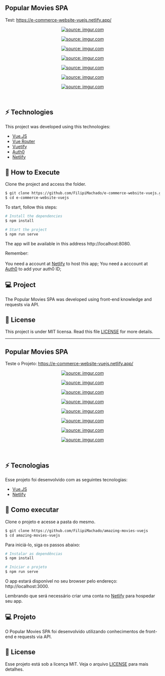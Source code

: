 <h2>Popular Movies SPA</h2>

Test: https://e-commerce-website-vuejs.netlify.app/

<p align="center">
  <a href="https://imgur.com/H3pfcJB"><img src="https://i.imgur.com/H3pfcJB.png" title="source: imgur.com" /></a>
</p>
<p align="center">
  <a href="https://imgur.com/xYsL8zu"><img src="https://i.imgur.com/xYsL8zu.png" title="source: imgur.com" /></a>
</p>
<p align="center">
  <a href="https://imgur.com/34r6SjS"><img src="https://i.imgur.com/34r6SjS.png" title="source: imgur.com" /></a>
</p>
<p align="center">
  <a href="https://imgur.com/rkKt6kX"><img src="https://i.imgur.com/rkKt6kX.png" title="source: imgur.com" /></a>
</p>
<p align="center">
  <a href="https://imgur.com/Ucbjg1p"><img src="https://i.imgur.com/Ucbjg1p.png" title="source: imgur.com" /></a>
</p>
<p align="center">
  <a href="https://imgur.com/vHjzA7C"><img src="https://i.imgur.com/vHjzA7C.png" title="source: imgur.com" /></a>
</p>
<p align="center">
  <a href="https://imgur.com/aO9g52R"><img src="https://i.imgur.com/aO9g52R.png" title="source: imgur.com" /></a>
</p>

<br>

## ⚡ Technologies

This project was developed using this technologies:

- [Vue.JS](https://vuejs.org/)
- [Vue Router](https://router.vuejs.org/)
- [Vuetify](https://vuetifyjs.com/en/)
- [Auth0](https://auth0.com/)
- [Netlify](https://www.netlify.com/)

## 🚀 How to Execute

Clone the project and access the folder.

```bash
$ git clone https://github.com/FilipiMachado/e-commerce-website-vuejs.git
$ cd e-commerce-website-vuejs
```

To start, follow this steps:
```bash
# Install the dependencies
$ npm install

# Start the project
$ npm run serve
```
The app will be available in this address http://localhost:8080.

Remember: <br>
<br>  You need a account at [Netlify](https://www.netlify.com/) to host this app;
      You need a acccount at [Auth0](https://auth0.com/) to add your auth0 ID;

## 💻 Project

The Popular Movies SPA was developed using front-end knowledge and requests via API.                                                                                                            
## 📝 License

This project is under MIT licensa. Read this file [LICENSE](LICENSE.md) for more details.

<hr/>

<h2>Popular Movies SPA</h2>

Teste o Projeto: https://e-commerce-website-vuejs.netlify.app/

<p align="center">
  <a href="https://imgur.com/ENAsm3s"><img src="https://i.imgur.com/ENAsm3s.png" title="source: imgur.com" /></a>
</p>
<p align="center">
  <a href="https://imgur.com/m9TROMD"><img src="https://i.imgur.com/m9TROMD.png" title="source: imgur.com" /></a>
</p>
<p align="center">
  <a href="https://imgur.com/4vOgsRW"><img src="https://i.imgur.com/4vOgsRW.png" title="source: imgur.com" /></a>
</p>
<p align="center">
  <a href="https://imgur.com/Xt1b3QK"><img src="https://i.imgur.com/Xt1b3QK.png" title="source: imgur.com" /></a>
</p>
<p align="center">
  <a href="https://imgur.com/MrCSzVC"><img src="https://i.imgur.com/MrCSzVC.png" title="source: imgur.com" /></a>
</p>
<p align="center">
  <a href="https://imgur.com/71WkuqF"><img src="https://i.imgur.com/71WkuqF.png" title="source: imgur.com" /></a>
</p>
<p align="center">
  <a href="https://imgur.com/71WkuqF"><img src="https://i.imgur.com/71WkuqF.png" title="source: imgur.com" /></a>
</p>
<p align="center">
  <a href="https://imgur.com/71WkuqF"><img src="https://i.imgur.com/71WkuqF.png" title="source: imgur.com" /></a>
</p>

<br>

## ⚡ Tecnologias

Esse projeto foi desenvolvido com as seguintes tecnologias:

- [Vue.JS](https://vuejs.org/)
- [Netlify](https://www.netlify.com/)

## 🚀 Como executar

Clone o projeto e acesse a pasta do mesmo.

```bash
$ git clone https://github.com/FilipiMachado/amazing-movies-vuejs
$ cd amazing-movies-vuejs
```

Para iniciá-lo, siga os passos abaixo:
```bash
# Instalar as dependências
$ npm install

# Iniciar o projeto
$ npm run serve
```
O app estará disponível no seu browser pelo endereço: http://localhost:3000.

Lembrando que será necessário criar uma conta no [Netlify](https://www.netlify.com/) para hospedar seu app.

## 💻 Projeto

O Popular Movies SPA foi desenvolvido utilizando conhecimentos de front-end e requests via API.                                                                                                          
## 📝 License

Esse projeto está sob a licença MIT. Veja o arquivo [LICENSE](LICENSE.md) para mais detalhes.
